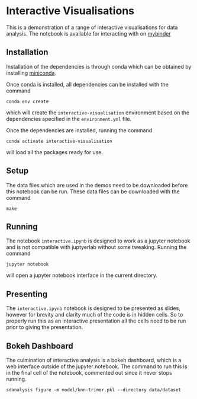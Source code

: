 # Interactive Visualisations

This is a demonstration of a range of interactive visualisations for data analysis.
The notebook is available for interacting with on [mybinder]


## Installation

Installation of the dependencies is through conda
which can be obtained by installing [miniconda].

Once conda is installed,
all dependencies can be installed with the command

```shell
conda env create
```

which will create the `interactive-visualisation` environment
based on the dependencies specified in the `environment.yml` file.

Once the dependencies are installed, running the command

```shell
conda activate interactive-visualisation
```

will load all the packages ready for use.

## Setup

The data files which are used in the demos need to be downloaded
before this notebook can be run.
These data files can be downloaded with the command

```shell
make
```

## Running

The notebook `interactive.ipynb` is designed to work as a jupyter notebook
and is not compatible with juptyerlab without some tweaking.
Running the command

```shell
jupyter notebook
```

will open a jupyter notebook interface in the current directory.

## Presenting

The `interactive.ipynb` notebook is designed 
to be presented as slides,
however for brevity and clarity
much of the code is in hidden cells.
So to properly run this as an interactive presentation
all the cells need to be run prior to giving the presentation.

## Bokeh Dashboard

The culmination of interactive analysis is a bokeh dashboard,
which is a web interface outside of the jupyter notebook.
The command to run this is in the final cell of the notebook,
commented out since it never stops running.

```shell
sdanalysis figure -m model/knn-trimer.pkl --directory data/dataset
```

[mybinder]: https://mybinder.org/https://mybinder.org/
[miniconda]: https://docs.conda.io/en/latest/miniconda.html
